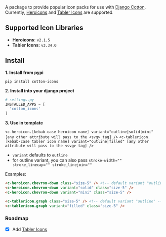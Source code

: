 A package to provide popular icon packs for use with [Django Cotton](https://github.com/wrabit/django-cotton).
Currently, [Heroicons](https://heroicons.com/) and [Tabler Icons](https://tabler.io/icons) are supported.

## Supported Icon Libraries

*   **Heroicons:** `v2.1.5` 
*   **Tabler Icons:** `v3.34.0` 

## Install

**1. Install from pypi**

```
pip install cotton-icons
```

**2. Install into your django project**

```python
# settings.py
INSTALLED_APPS = [
  'cotton_icons'
]
```

**3. Use in template**

`<c-heroicon.[kebab-case heroicon name] variant="outline|solid|mini" [any other attribute will pass to the <svg> tag] />`
`<c-tablericon.[kebab-case tabler icon name] variant="outline|filled" [any other attribute will pass to the <svg> tag] />`

* `variant` defaults to `outline`
* for outline variant, you can also pass `stroke-width="" stroke_linecap="" stroke_linejoin=""` 

Examples:
   
```html
<c-heroicon.chevron-down class="size-5" /> <!-- default variant "outline" -->
<c-heroicon.chevron-down variant="solid" class="size-5" />
<c-heroicon.chevron-down variant="mini" class="size-5" />
```
   
```html
<c-tablericon.graph class="size-5" /> <!-- default variant "outline" -->
<c-tablericon.graph variant="filled" class="size-5" />
```

### Roadmap

- [x] Add [Tabler Icons](https://tabler-icons.io/)


